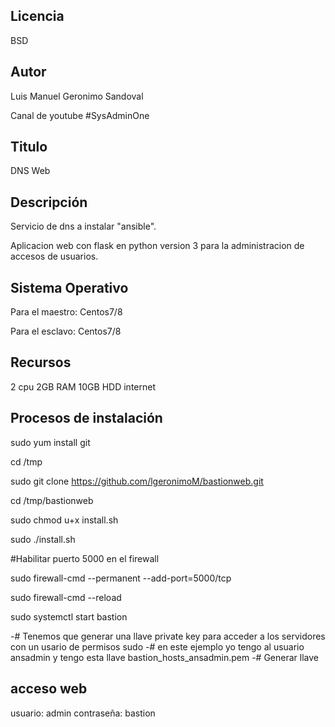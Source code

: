 Licencia
-------
BSD

Autor
------------------
Luis Manuel Geronimo Sandoval 

Canal de youtube #SysAdminOne

Titulo
------------------
DNS Web

Descripción
------------------
Servicio de dns a instalar "ansible".

Aplicacion web con flask en python version 3 para la administracion de accesos de usuarios. 

Sistema Operativo
------------------
Para el maestro: Centos7/8 
 
Para el esclavo: Centos7/8

Recursos
------------------
2 cpu
2GB RAM
10GB HDD
internet

Procesos de instalación
------------------
sudo yum install git

cd /tmp

sudo git clone https://github.com/lgeronimoM/bastionweb.git

cd /tmp/bastionweb

sudo chmod u+x install.sh

sudo ./install.sh

#Habilitar puerto 5000 en el firewall

sudo firewall-cmd --permanent --add-port=5000/tcp

sudo firewall-cmd --reload

sudo systemctl start bastion

-# Tenemos que generar una llave private key para acceder a los servidores con un usario de permisos sudo
-# en este ejemplo yo tengo al usuario ansadmin y tengo esta llave bastion_hosts_ansadmin.pem
-# Generar llave

acceso web
------------------
usuario: admin
contraseña: bastion
